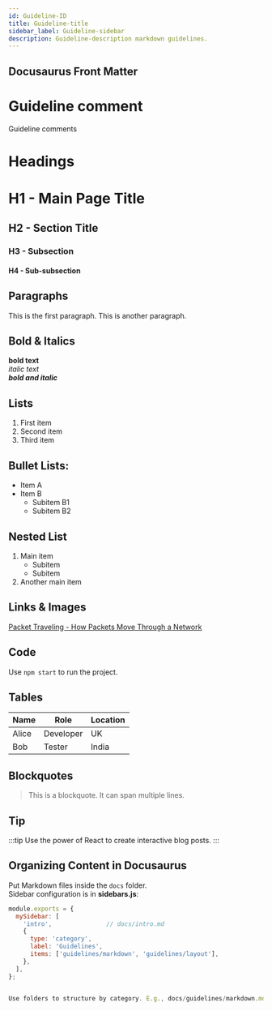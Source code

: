 ```yaml
---
id: Guideline-ID
title: Guideline-title
sidebar_label: Guideline-sidebar
description: Guideline-description markdown guidelines.
---
```

## Docusaurus Front Matter

# Guideline comment
Guideline comments

# Headings
# H1 - Main Page Title
## H2 - Section Title
### H3 - Subsection
#### H4 - Sub-subsection

## Paragraphs
This is the first paragraph.
This is another paragraph.

## Bold & Italics
**bold text**  
*italic text*  
***bold and italic***  

## Lists
1. First item
2. Second item
3. Third item

## Bullet Lists:
- Item A
- Item B
  - Subitem B1
  - Subitem B2

## Nested List
1. Main item
   - Subitem
   - Subitem
2. Another main item

## Links & Images
[Packet Traveling - How Packets Move Through a Network](https://youtu.be/rYodcvhh7b8?si=SkSBFYnsevx4COBw)

## Code
Use `npm start` to run the project.

## Tables

| Name       | Role       | Location |
|------------|------------|---------|
| Alice      | Developer  | UK      |
| Bob        | Tester     | India   |

## Blockquotes
> This is a blockquote.
> It can span multiple lines.

## Tip
:::tip
Use the power of React to create interactive blog posts.
:::

## Organizing Content in Docusaurus

Put Markdown files inside the `docs` folder.  
Sidebar configuration is in **sidebars.js**:

```javascript
module.exports = {
  mySidebar: [
    'intro',               // docs/intro.md
    {
      type: 'category',
      label: 'Guidelines',
      items: ['guidelines/markdown', 'guidelines/layout'],
    },
  ],
};


Use folders to structure by category. E.g., docs/guidelines/markdown.md